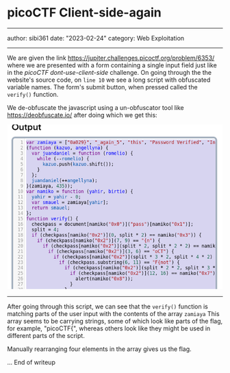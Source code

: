 # picoCTF Client-side-again

---

author: sibi361
date: "2023-02-24"
category: Web Exploitation

---

We are given the link https://jupiter.challenges.picoctf.org/problem/6353/ where we are presented with a form containing a single input field just like in the _picoCTF dont-use-client-side_ challenge. On going through the the website's source code, on `line 10` we see a long script with obfuscated variable names. The form's submit button, when pressed called the `verify()` function.

We de-obfuscate the javascript using a un-obfuscator tool like https://deobfuscate.io/ after doing which we get this:

![de-obfuscated-code](images/de-obfuscated-js.png)

---

After going through this script, we can see that the `verify()` function is matching parts of the user input with the contents of the array `zamiaya` This array seems to be carrying strings, some of which look like parts of the flag, for example, "picoCTF{", whereas others look like they might be used in different parts of the script.

Manually rearranging four elements in the array gives us the flag.

...
End of writeup
